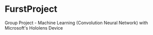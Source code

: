 # FurstProject
Group Project - Machine Learning (Convolution Neural Network) with Microsoft's Hololens Device
